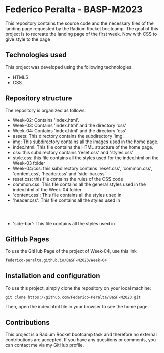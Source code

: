 # Federico Peralta - BASP-M2023 

This repository contains the source code and the necessary files of the landing page requested by the Radium Rocket bootcamp. The goal of this project is to recreate the landing page of the first week. Now with CSS to give style to the page

## Technologies used

This project was developed using the following technologies:

- HTML5
- CSS

## Repository structure

The repository is organized as follows:

- Week-02: Contains 'index.html'.
- Week-03: Contains 'index.html' and the directory 'css'
- Week-04: Contains 'index.html' and the directory 'css'
- assets: This directory contains the subdirectory 'img'.
- img: This subdirectory contains all the images used in the home page.
- index.html: This file contains the HTML structure of the home page.
- css: this subdirectory contains 'reset.css' and 'styles.css'
- style.css: this file contains all the styles used for the index.html on the Week-03 folder
- Week-04/css: this subdirectory contains 'reset.css', 'common.css', 'content.css', 'header.css' and 'side-bar.css'
- reset.css: this file contains the rules of the CSS code
- common.css: This file contains all the general styles used in the index.html of the Week-04 folder
- 'content.css': This file contains all the styles used in <main>
- 'header.css': This file contains all the styles used in <header>
- 'side-bar': This file contains all the styles used in <aside>


## GitHub Pages

To use the GitHub Page of the project of Week-04, use this link

```
federico-peralta.github.io/BaSP-M2023/Week-04
```
## Installation and configuration

To use this project, simply clone the repository on your local machine:

```
git clone https://github.com/Federico-Peralta/BaSP-M2023.git
```

Then, open the index.html file in your browser to see the home page.

## Contributions

This project is a Radium Rocket bootcamp task and therefore no external contributions are accepted. If you have any questions or comments, you can contact me via my GitHub profile.
